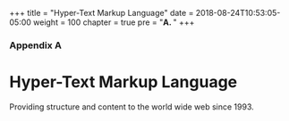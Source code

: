 +++
title = "Hyper-Text Markup Language"
date = 2018-08-24T10:53:05-05:00
weight = 100
chapter = true
pre = "<b>A. </b>"
+++

### Appendix A

# Hyper-Text Markup Language

Providing structure and content to the world wide web since 1993.
